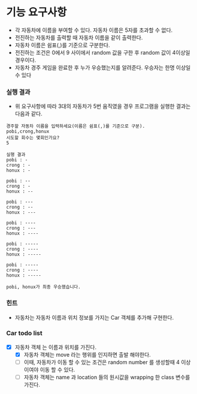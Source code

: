 # 기능 요구사항
- 각 자동차에 이름을 부여할 수 있다. 자동차 이름은 5자를 초과할 수 없다.
- 전진하는 자동차를 출력할 때 자동차 이름을 같이 출력한다.
- 자동차 이름은 쉼표(,)를 기준으로 구분한다.
- 전진하는 조건은 0에서 9 사이에서 random 값을 구한 후 random 값이 4이상일 경우이다.
- 자동차 경주 게임을 완료한 후 누가 우승했는지를 알려준다. 우승자는 한명 이상일 수 있다

### 실행 결과
- 위 요구사항에 따라 3대의 자동차가 5번 움직였을 경우 프로그램을 실행한 결과는 다음과 같다.

```text
경주할 자동차 이름을 입력하세요(이름은 쉼표(,)를 기준으로 구분).
pobi,crong,honux
시도할 회수는 몇회인가요?
5

실행 결과
pobi : -
crong : -
honux : -

pobi : --
crong : -
honux : --

pobi : ---
crong : --
honux : ---

pobi : ----
crong : ---
honux : ----

pobi : -----
crong : ----
honux : -----

pobi : -----
crong : ----
honux : -----

pobi, honux가 최종 우승했습니다.
```

### 힌트
- 자동차는 자동차 이름과 위치 정보를 가지는 Car 객체를 추가해 구현한다.

### Car todo list
- [x] 자동차 객체 는 이름과 위치를 가진다.
  - [x] 자동차 객체는 move 라는 행위를 인지하면 출발 해야한다.
  - [ ] 이때, 자동차가 이동 할 수 있는 조건은 random number 를 생성할때 4 이상이여야 이동 할 수 있다.
  - [ ] 자동차 객체는 name 과 location 들의 원시값을 wrapping 한 class 변수를 가진다.
